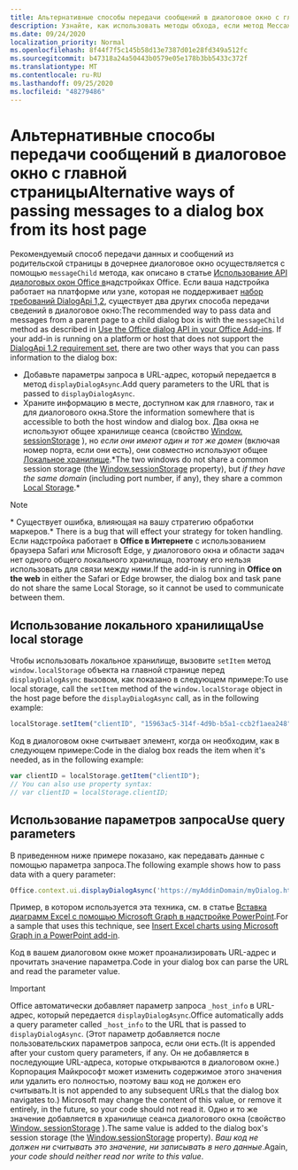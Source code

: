 ```yaml
---
title: Альтернативные способы передачи сообщений в диалоговое окно с главной страницы
description: Узнайте, как использовать методы обхода, если метод Мессажечилд не поддерживается.
ms.date: 09/24/2020
localization_priority: Normal
ms.openlocfilehash: 8f44f7f5c145b58d13e7387d01e28fd349a512fc
ms.sourcegitcommit: b47318a24a50443b0579e05e178b3bb5433c372f
ms.translationtype: MT
ms.contentlocale: ru-RU
ms.lasthandoff: 09/25/2020
ms.locfileid: "48279486"
---
```

# <a name="alternative-ways-of-passing-messages-to-a-dialog-box-from-its-host-page"></a><span data-ttu-id="3b686-103">Альтернативные способы передачи сообщений в диалоговое окно с главной страницы</span><span class="sxs-lookup"><span data-stu-id="3b686-103">Alternative ways of passing messages to a dialog box from its host page</span></span>

<span data-ttu-id="3b686-104">Рекомендуемый способ передачи данных и сообщений из родительской страницы в дочернее диалоговое окно осуществляется с помощью `messageChild` метода, как описано в статье [Использование API диалоговых окон Office в](dialog-api-in-office-add-ins.md#pass-information-to-the-dialog-box)надстройках Office. Если ваша надстройка работает на платформе или узле, которая не поддерживает [набор требований DialogApi 1,2](../reference/requirement-sets/dialog-api-requirement-sets.md), существует два других способа передачи сведений в диалоговое окно:</span><span class="sxs-lookup"><span data-stu-id="3b686-104">The recommended way to pass data and messages from a parent page to a child dialog box is with the `messageChild` method as described in [Use the Office dialog API in your Office Add-ins](dialog-api-in-office-add-ins.md#pass-information-to-the-dialog-box). If your add-in is running on a platform or host that does not support the [DialogApi 1.2 requirement set](../reference/requirement-sets/dialog-api-requirement-sets.md), there are two other ways that you can pass information to the dialog box:</span></span>

- <span data-ttu-id="3b686-105">Добавьте параметры запроса в URL-адрес, который передается в метод `displayDialogAsync`.</span><span class="sxs-lookup"><span data-stu-id="3b686-105">Add query parameters to the URL that is passed to `displayDialogAsync`.</span></span>
- <span data-ttu-id="3b686-106">Храните информацию в месте, доступном как для главного, так и для диалогового окна.</span><span class="sxs-lookup"><span data-stu-id="3b686-106">Store the information somewhere that is accessible to both the host window and dialog box.</span></span> <span data-ttu-id="3b686-107">Два окна не используют общее хранилище сеанса (свойство [Window. sessionStorage](https://developer.mozilla.org/docs/Web/API/Window/sessionStorage) ), но *если они имеют один и тот же домен* (включая номер порта, если они есть), они совместно используют общее [Локальное хранилище](https://www.w3schools.com/html/html5_webstorage.asp).\*</span><span class="sxs-lookup"><span data-stu-id="3b686-107">The two windows do not share a common session storage (the [Window.sessionStorage](https://developer.mozilla.org/docs/Web/API/Window/sessionStorage) property), but *if they have the same domain* (including port number, if any), they share a common [Local Storage](https://www.w3schools.com/html/html5_webstorage.asp).\*</span></span>


> [!NOTE]
> <span data-ttu-id="3b686-108">\* Существует ошибка, влияющая на вашу стратегию обработки маркеров.</span><span class="sxs-lookup"><span data-stu-id="3b686-108">\* There is a bug that will effect your strategy for token handling.</span></span> <span data-ttu-id="3b686-109">Если надстройка работает в **Office в Интернете** с использованием браузера Safari или Microsoft Edge, у диалогового окна и области задач нет одного общего локального хранилища, поэтому его нельзя использовать для связи между ними.</span><span class="sxs-lookup"><span data-stu-id="3b686-109">If the add-in is running in **Office on the web** in either the Safari or Edge browser, the dialog box and task pane do not share the same Local Storage, so it cannot be used to communicate between them.</span></span>

## <a name="use-local-storage"></a><span data-ttu-id="3b686-110">Использование локального хранилища</span><span class="sxs-lookup"><span data-stu-id="3b686-110">Use local storage</span></span>

<span data-ttu-id="3b686-111">Чтобы использовать локальное хранилище, вызовите `setItem` метод `window.localStorage` объекта на главной странице перед `displayDialogAsync` вызовом, как показано в следующем примере:</span><span class="sxs-lookup"><span data-stu-id="3b686-111">To use local storage, call the `setItem` method of the `window.localStorage` object in the host page before the `displayDialogAsync` call, as in the following example:</span></span>

```js
localStorage.setItem("clientID", "15963ac5-314f-4d9b-b5a1-ccb2f1aea248");
```

<span data-ttu-id="3b686-112">Код в диалоговом окне считывает элемент, когда он необходим, как в следующем примере:</span><span class="sxs-lookup"><span data-stu-id="3b686-112">Code in the dialog box reads the item when it's needed, as in the following example:</span></span>

```js
var clientID = localStorage.getItem("clientID");
// You can also use property syntax:
// var clientID = localStorage.clientID;
```

## <a name="use-query-parameters"></a><span data-ttu-id="3b686-113">Использование параметров запроса</span><span class="sxs-lookup"><span data-stu-id="3b686-113">Use query parameters</span></span>

<span data-ttu-id="3b686-114">В приведенном ниже примере показано, как передавать данные с помощью параметра запроса.</span><span class="sxs-lookup"><span data-stu-id="3b686-114">The following example shows how to pass data with a query parameter:</span></span>

```js
Office.context.ui.displayDialogAsync('https://myAddinDomain/myDialog.html?clientID=15963ac5-314f-4d9b-b5a1-ccb2f1aea248');
```

<span data-ttu-id="3b686-115">Пример, в котором используется эта техника, см. в статье [Вставка диаграмм Excel с помощью Microsoft Graph в надстройке PowerPoint](https://github.com/OfficeDev/PowerPoint-Add-in-Microsoft-Graph-ASPNET-InsertChart).</span><span class="sxs-lookup"><span data-stu-id="3b686-115">For a sample that uses this technique, see [Insert Excel charts using Microsoft Graph in a PowerPoint add-in](https://github.com/OfficeDev/PowerPoint-Add-in-Microsoft-Graph-ASPNET-InsertChart).</span></span>

<span data-ttu-id="3b686-116">Код в вашем диалоговом окне может проанализировать URL-адрес и прочитать значение параметра.</span><span class="sxs-lookup"><span data-stu-id="3b686-116">Code in your dialog box can parse the URL and read the parameter value.</span></span>

> [!IMPORTANT]
> <span data-ttu-id="3b686-117">Office автоматически добавляет параметр запроса `_host_info` в URL-адрес, который передается `displayDialogAsync`.</span><span class="sxs-lookup"><span data-stu-id="3b686-117">Office automatically adds a query parameter called `_host_info` to the URL that is passed to `displayDialogAsync`.</span></span> <span data-ttu-id="3b686-118">(Этот параметр добавляется после пользовательских параметров запроса, если они есть.</span><span class="sxs-lookup"><span data-stu-id="3b686-118">(It is appended after your custom query parameters, if any.</span></span> <span data-ttu-id="3b686-119">Он не добавляется в последующие URL-адреса, которые открываются в диалоговом окне.) Корпорация Майкрософт может изменить содержимое этого значения или удалить его полностью, поэтому ваш код не должен его считывать.</span><span class="sxs-lookup"><span data-stu-id="3b686-119">It is not appended to any subsequent URLs that the dialog box navigates to.) Microsoft may change the content of this value, or remove it entirely, in the future, so your code should not read it.</span></span> <span data-ttu-id="3b686-120">Одно и то же значение добавляется в хранилище сеанса диалогового окна (свойство [Window. sessionStorage](https://developer.mozilla.org/docs/Web/API/Window/sessionStorage) ).</span><span class="sxs-lookup"><span data-stu-id="3b686-120">The same value is added to the dialog box's session storage (the [Window.sessionStorage](https://developer.mozilla.org/docs/Web/API/Window/sessionStorage) property).</span></span> <span data-ttu-id="3b686-121">*Ваш код не должен ни считывать это значение, ни записывать в него данные*.</span><span class="sxs-lookup"><span data-stu-id="3b686-121">Again, *your code should neither read nor write to this value*.</span></span>
